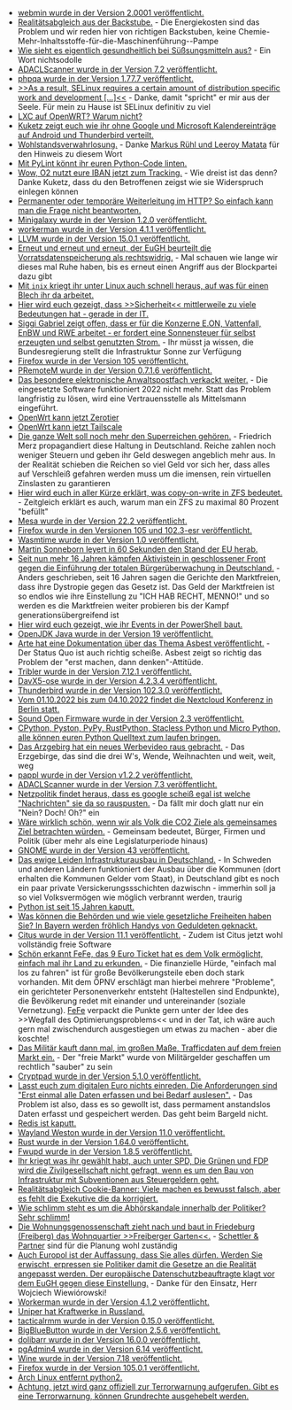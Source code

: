 * [webmin wurde in der Version 2.0001 veröffentlicht.](https://github.com/webmin/webmin/releases/tag/2.001)
* [Realitätsabgleich aus der Backstube.](https://blog.fefe.de/?ts=9dd997f5) - Die Energiekosten sind das Problem und wir reden hier von richtigen Backstuben, keine Chemie-Mehr-Inhaltsstoffe-für-die-Maschinenführung--Pampe
* [Wie sieht es eigentlich gesundheitlich bei Süßsungsmitteln aus?](https://netzfrauen.org/2022/09/18/study/) - Ein Wort nichtsodolle
* [ADACLScanner wurde in der Version 7.2 veröffentlicht.](https://github.com/canix1/ADACLScanner/releases/tag/7.2)
* [phpqa wurde in der Version 1.77.7 veröffentlicht.](https://github.com/jakzal/phpqa/releases/tag/v1.77.7)
* [>>As a result, SELinux requires a certain amount of distribution specific work and development [...]<<](https://utcc.utoronto.ca/~cks/space/blog/linux/SELinuxNeedsDistroBuyin) - Danke, damit "spricht" er mir aus der Seele. Für mein zu Hause ist SELinux definitiv zu viel
* [LXC auf OpenWRT? Warum nicht?](https://openwrt.org/lxc_openwrt_host)
* [Kuketz zeigt euch wie ihr ohne Google und Microsoft Kalendereinträge auf Android und Thunderbird verteilt.](https://www.kuketz-blog.de/android-desktop-kontakte-und-kalender-synchronisieren-davx%e2%81%b5-thunderbird/)
* [Wohlstandsverwahrlosung.](https://marjorie-wiki.de/wiki/Wohlstandsverwahrlosung) - Danke [Markus Rühl und Leeroy Matata](https://youtu.be/SaIbXp8riQQ?t=2225) für den Hinweis zu diesem Wort
* [Mit PyLint könnt ihr euren Python-Code linten.](https://opensource.com/article/22/9/pylint-good-bad-ugly)
* [Wow, O2 nutzt eure IBAN jetzt zum Tracking.](https://www.kuketz-blog.de/o2-kunden-unbedingt-widerspruch-gegen-iban-tracking-einlegen/) - Wie dreist ist das denn? Danke Kuketz, dass du den Betroffenen zeigst wie sie Widerspruch einlegen können
* [Permanenter oder temporäre Weiterleitung im HTTP? So einfach kann man die Frage nicht beantworten.](https://utcc.utoronto.ca/~cks/space/blog/web/HTTPRedirectsTypeIssues)
* [Minigalaxy wurde in der Version 1.2.0 veröffentlicht.](https://github.com/sharkwouter/minigalaxy/releases/tag/1.2.0)
* [workerman wurde in der Version 4.1.1 veröffentlicht.](https://github.com/walkor/workerman/releases/tag/v4.1.1)
* [LLVM wurde in der Version 15.0.1 veröffentlicht.](https://www.phoronix.com/news/LLVM-15.0.1-Released)
* [Erneut und erneut und erneut, der EuGH beurteilt die Vorratsdatenspeicherung als rechtswidrig.](https://netzpolitik.org/2022/europaeischer-gerichtshof-vorratsdatenspeicherung-bleibt-rechtswidrig/) - Mal schauen wie lange wir dieses mal Ruhe haben, bis es erneut einen Angriff aus der Blockpartei dazu gibt
* [Mit `inix` kriegt ihr unter Linux auch schnell heraus, auf was für einen Blech ihr da arbeitet.](https://opensource.com/article/22/9/linux-inxi-command)
* [Hier wird euch gezeigt, dass >>Sicherheit<< mittlerweile zu viele Bedeutungen hat - gerade in der IT.](https://opensource.com/article/22/9/security-buzzword-alternatives)
* [Siggi Gabriel zeigt offen, dass er für die Konzerne E.ON, Vattenfall, EnBW und RWE arbeitet - er fordert eine Sonnensteuer für selbst erzeugten und selbst genutzten Strom.](https://www.deutschlandfunk.de/energiewende-gabriel-fordert-sonnensteuer-fuer-100.html) - Ihr müsst ja wissen, die Bundesregierung stellt die Infrastruktur Sonne zur Verfügung
* [Firefox wurde in der Version 105 veröffentlicht.](https://www.phoronix.com/news/Mozilla-Firefox-105.0)
* [PRemoteM wurde in der Version 0.7.1.6 veröffentlicht.](https://github.com/1Remote/PRemoteM/releases/tag/0.7.1.6)
* [Das besondere elektronische Anwaltspostfach verkackt weiter.](https://blog.fefe.de/?ts=9dd7b93c) - Die eingesetzte Software funktioniert 2022 nicht mehr. Statt das Problem langfristig zu lösen, wird eine Vertrauensstelle als Mittelsmann eingeführt.
* [OpenWrt kann jetzt Zerotier](https://openwrt.org/docs/guide-user/services/vpn/zerotier/start)
* [OpenWrt kann jetzt Tailscale](https://openwrt.org/docs/guide-user/services/vpn/tailscale/start)
* [Die ganze Welt soll noch mehr den Superreichen gehören.](https://blog.fefe.de/?ts=9dd456b1) - Friedrich Merz propagandiert diese Haltung in Deutschland. Reiche zahlen noch weniger Steuern und geben ihr Geld deswegen angeblich mehr aus. In der Realität schieben die Reichen so viel Geld vor sich her, dass alles auf Verschleiß gefahren werden muss um die imensen, rein virtuellen Zinslasten zu garantieren
* [Hier wird euch in aller Kürze erklärt, was copy-on-write in ZFS bedeutet.](https://utcc.utoronto.ca/~cks/space/blog/solaris/ZFSZILSafeDirectWrites) - Zeitgleich erklärt es auch, warum man ein ZFS zu maximal 80 Prozent "befüllt"
* [Mesa wurde in der Version 22.2 veröffentlicht.](https://www.phoronix.com/news/Mesa-22.2-Released)
* [Firefox wurde in den Versionen 105 und 102.3-esr veröffentlicht.](https://www.borncity.com/blog/2022/09/21/firefox-105-102-3-esr-freigegeben/)
* [Wasmtime wurde in der Version 1.0 veröffentlicht.](https://www.phoronix.com/news/Wasmtime-1.0-Released)
* [Martin Sonneborn leyert in 60 Sekunden den Stand der EU herab.](https://martinsonneborn.de/state-of-the-union-2022/)
* [Seit nun mehr 16 Jahren kämpfen Aktivistein in geschlossener Front gegen die Einführung der totalen Bürgerüberwachung in Deutschland.](https://netzpolitik.org/2022/kampf-gegen-die-vorratsdatenspeicherung-jetzt-erst-recht/) - Anders geschrieben, seit 16 Jahren sagen die Gerichte den Marktfreien, dass ihre Dystropie gegen das Gesetz ist. Das Geld der Marktfreien ist so endlos wie ihre Einstellung zu "ICH HAB RECHT, MENNO!" und so werden es die Marktfreien weiter probieren bis der Kampf generationsübergreifend ist
* [Hier wird euch gezeigt, wie ihr Events in der PowerShell baut.](https://devblogs.microsoft.com/powershell-community/powershell-registry-monitor/)
* [OpenJDK Java wurde in der Version 19 veröffentlicht.](https://www.phoronix.com/news/OpenJDK-Java-19-Released)
* [Arte hat eine Dokumentation über das Thema Asbest veröffentlicht.](https://www.youtube.com/watch?v=GAPXIUiX9n4) - Der Status Quo ist auch richtig scheiße. Asbest zeigt so richtig das Problem der "erst machen, dann denken"-Attitüde.
* [Tribler wurde in der Version 7.12.1 veröffentlicht.](https://github.com/Tribler/tribler/releases/tag/v7.12.1)
* [DavX5-ose wurde in der Version 4.2.3.4 veröffentlicht.](https://github.com/bitfireAT/davx5-ose/releases/tag/v4.2.3.4-ose)
* [Thunderbird wurde in der Version 102.3.0 veröffentlicht.](https://www.borncity.com/blog/2022/09/21/thunderbird-102-3-0-freigegeben/)
* [Vom 01.10.2022 bis zum 04.10.2022 findet die Nextcloud Konferenz in Berlin statt.](https://nextcloud.com/blog/everything-you-need-to-know-for-the-nextcloud-conference/)
* [Sound Open Firmware wurde in der Version 2.3 veröffentlicht.](https://www.phoronix.com/news/Sound-Open-Firmware-2.3)
* [CPython, Pyston, PyPy, RustPython, Stacless Python und Micro Python, alle können euren Python Quelltext zum laufen bringen.](https://opensource.com/article/22/9/python-interpreters-2022)
* [Das Arzgebirg hat ein neues Werbevideo raus gebracht.](https://www.youtube.com/watch?v=3dK4SIjLDgs) - Das Erzgebirge, das sind die drei W's, Wende, Weihnachten und weit, weit, weg
* [pappl wurde in der Version v1.2.2 veröffentlicht.](https://github.com/michaelrsweet/pappl/releases/tag/v1.2.2)
* [ADACLScanner wurde in der Version 7.3 veröffentlicht.](https://github.com/canix1/ADACLScanner/releases/tag/7.3)
* [Netzpolitik findet heraus, dass es google scheiß egal ist welche "Nachrichten" sie da so rauspusten.](https://netzpolitik.org/2022/daten-recherche-google-news-verkauft-staatspropaganda-als-vertrauenswuerdig/) - Da fällt mir doch glatt nur ein "Nein? Doch! Oh?" ein
* [Wäre wirklich schön, wenn wir als Volk die CO2 Ziele als gemeinsames Ziel betrachten würden.](https://www.sonnenseite.com/de/zukunft/wie-deutschland-seine-ziele-beim-klima-und-ressourcenschutz-noch-erreichen-kann/) - Gemeinsam bedeutet, Bürger, Firmen und Politik (über mehr als eine Legislaturperiode hinaus)
* [GNOME wurde in der Version 43 veröffentlicht.](https://lwn.net/Articles/908928/)
* [Das ewige Leiden Infrastrukturausbau in Deutschland.](https://netzpolitik.org/2022/gigabitstrategie-ueberbau-statt-open-access/) - In Schweden und anderen Ländern funktioniert der Ausbau über die Kommunen (dort erhalten die Kommunen Gelder vom Staat), in Deutschland gibt es noch ein paar private Versickerungssschichten dazwischn - immerhin soll ja so viel Volksvermögen wie möglich verbrannt werden, traurig
* [Python ist seit 15 Jahren kaputt.](https://www.bleepingcomputer.com/news/security/unpatched-15-year-old-python-bug-allows-code-execution-in-350k-projects/)
* [Was können die Behörden und wie viele gesetzliche Freiheiten haben Sie? In Bayern werden fröhlich Handys von Geduldeten geknackt.](https://netzpolitik.org/2022/cellebrite-bayerische-behoerde-knackt-handys-von-geduldeten/)
* [Citus wurde in der Version 11.1 veröffentlicht.](https://www.postgresql.org/about/news/announcing-citus-111-open-source-release-2511/) - Zudem ist Citus jetzt wohl vollständig freie Software
* [Schön erkannt FeFe, das 9 Euro Ticket hat es dem Volk ermöglicht, einfach mal ihr Land zu erkunden.](https://blog.fefe.de/?ts=9dd2c224) - Die finanzielle Hürde, "einfach mal los zu fahren" ist für große Bevölkerungsteile eben doch stark vorhanden. Mit dem ÖPNV erschlägt man hierbei mehrere "Probleme", ein gerichteter Personenverkehr entsteht (Haltestellen sind Endpunkte), die Bevölkerung redet mit einander und untereinander (soziale Vernetzung). [FeFe](https://blog.fefe.de/?ts=9dd2e22f) verpackt die Punkte gern unter der Idee des >>Wegfall des Optimierungsproblems<< und in der Tat, ich wäre auch gern mal zwischendurch ausgestiegen um etwas zu machen - aber die koschte!
* [Das Militär kauft dann mal, im großen Maße, Trafficdaten auf dem freien Markt ein.](https://blog.fefe.de/?ts=9dd2d441) - Der "freie Markt" wurde von Militärgelder geschaffen um rechtlich "sauber" zu sein
* [Cryptpad wurde in der Version 5.1.0 veröffentlicht.](https://github.com/xwiki-labs/cryptpad/releases/tag/5.1.0)
* [Lasst euch zum digitalen Euro nichts einreden. Die Anforderungen sind "Erst einmal alle Daten erfassen und bei Bedarf auslesen".](https://blog.fefe.de/?ts=9dd28a17) - Das Problem ist also, dass es so gewollt ist, dass permament anstandslos Daten erfasst und gespeichert werden. Das geht beim Bargeld nicht.
* [Redis ist kaputt.](https://blog.fefe.de/?ts=9dd2467b)
* [Wayland Weston wurde in der Version 11.0 veröffentlicht.](https://www.phoronix.com/news/Wayland-Weston-11.0)
* [Rust wurde in der Version 1.64.0 veröffentlicht.](https://blog.rust-lang.org/2022/09/22/Rust-1.64.0.html)
* [Fwupd wurde in der Version 1.8.5 veröffentlicht.](https://www.phoronix.com/news/Fwupd-1.8.5-Released)
* [Ihr kriegt was ihr gewählt habt, auch unter SPD, Die Grünen und FDP wird die Zivilgesellschaft nicht gefragt, wenn es um den Bau von Infrastruktur mit Subventionen aus Steuergeldern geht.](https://netzpolitik.org/2022/digitalstrategie-zivilgesellschaft-mal-wieder-aussen-vor/)
* [Realitätsabgleich Cookie-Banner: Viele machen es bewusst falsch, aber es fehlt die Exekutive die da korrigiert.](https://netzpolitik.org/2022/manipulative-cookie-banner-viele-beschwerden-wenige-strafen/)
* [Wie schlimm steht es um die Abhörskandale innerhalb der Politiker? Sehr schlimm!](https://netzpolitik.org/2022/staatstrojaner-pegasus-polnische-regierung-versetzt-eu-abgeordnete/)
* [Die Wohnungsgenossenschaft zieht nach und baut in Friedeburg (Freiberg) das Wohnquartier >>Freiberger Garten<<.](https://www.mdr.de/nachrichten/sachsen/chemnitz/freiberg/neubau-wohnungen-wohnungsgenossenschaft-garten-102.html) - [Schettler & Partner](https://schettlerpartner.de/portfolio/projekte/freiberger-garten-2/) sind für die Planung wohl zuständig
* [Auch Europol ist der Auffassung, dass Sie alles dürfen. Werden Sie erwischt, erpressen sie Politiker damit die Gesetze an die Realität angepasst werden. Der europäische Datenschutzbeauftragte klagt vor dem EuGH gegen diese Einstellung.](https://netzpolitik.org/2022/klage-von-datenschuetzer-europols-riesige-datenberge-landen-vor-eu-gericht/) - Danke für den Einsatz, Herr Wojciech Wiewiórowski!
* [Workerman wurde in der Version 4.1.2 veröffentlicht.](https://github.com/walkor/workerman/releases/tag/v4.1.2)
* [Uniper hat Kraftwerke in Russland.](https://blog.fefe.de/?ts=9dd32967)
* [tacticalrmm wurde in der Version 0.15.0 veröffentlicht.](https://github.com/amidaware/tacticalrmm/releases/tag/v0.15.0)
* [BigBlueButton wurde in der Version 2.5.6 veröffentlicht.](https://github.com/bigbluebutton/bigbluebutton/releases/tag/v2.5.6)
* [dolibarr wurde in der Version 16.0.0 veröffentlicht.](https://github.com/Dolibarr/dolibarr/releases/tag/16.0.0)
* [pgAdmin4 wurde in der Version 6.14 veröffentlicht.](https://www.postgresql.org/about/news/pgadmin-4-v614-released-2515/)
* [Wine wurde in der Version 7.18 veröffentlicht.](https://www.phoronix.com/news/Wine-7.18-Released)
* [Firefox wurde in der Version 105.0.1 veröffentlicht.](https://www.borncity.com/blog/2022/09/24/firefox-105-0-1-freigegeben/)
* [Arch Linux entfernt python2.](https://archlinux.org/news/removing-python2-from-the-repositories/)
* [Achtung, jetzt wird ganz offiziell zur Terrorwarnung aufgerufen. Gibt es eine Terrorwarnung, können Grundrechte ausgehebelt werden.](https://blog.fefe.de/?ts=9dcee83a)

